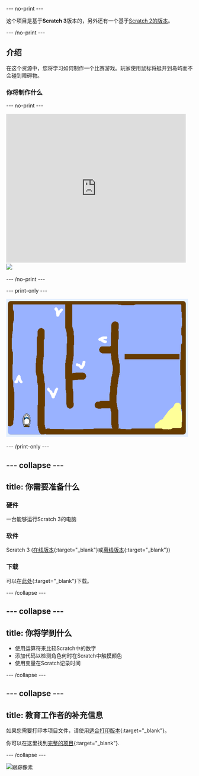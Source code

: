 --- no-print ---

这个项目是基于**Scratch 3**版本的，另外还有一个基于[Scratch 2的版本](https://projects.raspberrypi.org/zh-CN/projects/boat-race-scratch2)。

--- /no-print ---

## 介绍

在这个资源中，您将学习如何制作一个比赛游戏。玩家使用鼠标将艇开到岛屿而不会碰到障碍物。

### 你将制作什么

--- no-print ---

<div class="scratch-preview">
  <iframe allowtransparency="true" width="485" height="402" src="https://scratch.mit.edu/projects/embed/392458414/?autostart=false" frameborder="0" scrolling="no"></iframe>
  <img src="images / boat_race_demo.png">
</div>

--- /no-print ---

--- print-only ---

![赛艇演示](images/boat_race_demo.png)

--- /print-only ---

--- collapse ---
---
title: 你需要准备什么
---

### 硬件

一台能够运行Scratch 3的电脑

### 软件

Scratch 3 ([在线版本](https://rpf.io/scratchon){:target="_blank"}或[离线版本](https://rpf.io/scratchoff){:target="_blank"})

### 下载

可以在[此处](http://rpf.io/p/zh-CN/boat-race-go){:target="_blank"}下载。

--- /collapse ---

--- collapse ---
---
title: 你将学到什么
---

- 使用运算符来比较Scratch中的数字
- 添加代码以检测角色何时在Scratch中触摸颜色
- 使用变量在Scratch记录时间

--- /collapse ---

--- collapse ---
---
title: 教育工作者的补充信息
---

如果您需要打印本项目文件，请使用[适合打印版本](https://projects.raspberrypi.org/zh-CN/projects/boat-race/print){:target="_blank"}。

你可以在这里找到[完整的项目](http://rpf.io/p/zh-CN/boat-race-get){:target="_blank"}.

--- /collapse ---

![跟踪像素](https://code.org/api/hour/begin_codeclub_boatrace.png)